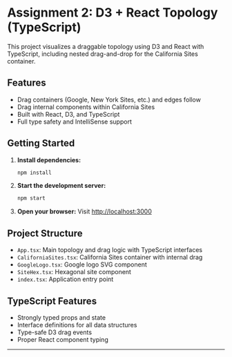# Assignment 2: D3 + React Topology (TypeScript)

This project visualizes a draggable topology using D3 and React with TypeScript, including nested drag-and-drop for the California Sites container.

## Features

- Drag containers (Google, New York Sites, etc.) and edges follow
- Drag internal components within California Sites
- Built with React, D3, and TypeScript
- Full type safety and IntelliSense support

## Getting Started

1. **Install dependencies:**

   ```bash
   npm install
   ```

2. **Start the development server:**

   ```bash
   npm start
   ```

3. **Open your browser:**
   Visit [http://localhost:3000](http://localhost:3000)

## Project Structure

- `App.tsx`: Main topology and drag logic with TypeScript interfaces
- `CaliforniaSites.tsx`: California Sites container with internal drag
- `GoogleLogo.tsx`: Google logo SVG component
- `SiteHex.tsx`: Hexagonal site component
- `index.tsx`: Application entry point

## TypeScript Features

- Strongly typed props and state
- Interface definitions for all data structures
- Type-safe D3 drag events
- Proper React component typing

---
